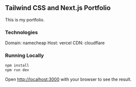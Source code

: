 ## Tailwind CSS and Next.js Portfolio

This is my portfolio.

### Technologies
Domain: namecheap
Host: vercel
CDN: cloudflare

### Running Locally

```bash
npm install
npm run dev
```

Open [http://localhost:3000](http://localhost:3000) with your browser to see the result.
